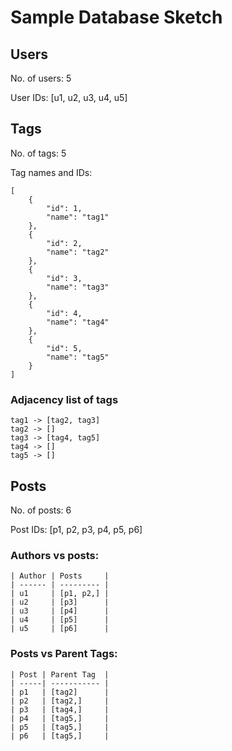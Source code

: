 # Sample Database Sketch

## Users

No. of users: 5

User IDs: [u1, u2, u3, u4, u5]


## Tags

No. of tags: 5

Tag names and IDs: 
```
[
    {
        "id": 1,
        "name": "tag1"
    },
    {
        "id": 2,
        "name": "tag2"
    },
    {
        "id": 3,
        "name": "tag3"
    },
    {
        "id": 4,
        "name": "tag4"
    },
    {
        "id": 5,
        "name": "tag5"
    }
]
```



### Adjacency list of tags

```
tag1 -> [tag2, tag3]
tag2 -> []
tag3 -> [tag4, tag5]
tag4 -> []
tag5 -> []
```



## Posts

No. of posts: 6

Post IDs: [p1, p2, p3, p4, p5, p6]

### Authors vs posts: 

```
| Author | Posts     |
| ------ | --------- |
| u1     | [p1, p2,] |
| u2     | [p3]      |
| u3     | [p4]      |
| u4     | [p5]      |
| u5     | [p6]      |
``` 

### Posts vs Parent Tags: 

```
| Post | Parent Tag  |
| -----| ----------- |
| p1   | [tag2]      |
| p2   | [tag2,]     |
| p3   | [tag4,]     |
| p4   | [tag5,]     |
| p5   | [tag5,]     |
| p6   | [tag5,]     |
```